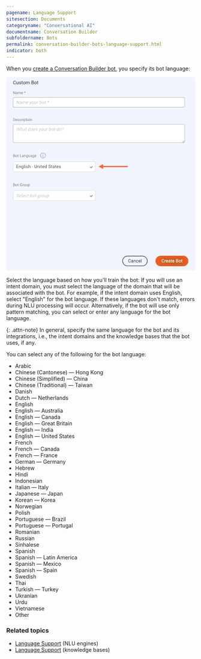 ```yaml
---
pagename: Language Support
sitesection: Documents
categoryname: "Conversational AI"
documentname: Conversation Builder
subfoldername: Bots
permalink: conversation-builder-bots-language-support.html
indicator: both
---
```


When you [create a Conversation Builder bot](conversation-builder-bots-custom-bots.html#create-a-custom-bot), you specify its bot language:

<img loading="lazy" class="fancyimage" alt="Specify bot language" style="width:600px" src="img/ConvoBuilder/cb_botlanguage.png" alt="The Custom Bot window for creating a custom bot, with a callout to the Bot Language setting in specific">

Select the language based on how you'll train the bot: If you will use an intent domain, you must select the language of the domain that will be associated with the bot. For example, if the intent domain uses English, select "English" for the bot language. If these languages don't match, errors during NLU processing will occur. Alternatively, if the bot will use only pattern matching, you can select or enter any language for the bot language.

{: .attn-note}
In general, specify the same language for the bot and its integrations, i.e., the intent domains and the knowledge bases that the bot uses, if any.

You can select any of the following for the bot language:

* Arabic
* Chinese (Cantonese) — Hong Kong
* Chinese (Simplified) — China
* Chinese (Traditional) — Taiwan
* Danish
* Dutch — Netherlands
* English
* English — Australia
* English — Canada
* English — Great Britain
* English — India
* English — United States
* French
* French — Canada
* French — France
* German — Germany
* Hebrew
* Hindi
* Indonesian
* Italian — Italy
* Japanese — Japan
* Korean — Korea
* Norwegian
* Polish
* Portuguese — Brazil
* Portuguese — Portugal
* Romanian
* Russian
* Sinhalese
* Spanish
* Spanish — Latin America
* Spanish — Mexico
* Spanish — Spain
* Swedish
* Thai
* Turkish — Turkey
* Ukranian
* Urdu
* Vietnamese
* Other

### Related topics
* [Language Support](intent-manager-natural-language-understanding-language-support.html) (NLU engines)
* [Language Support](knowledgeai-language-support.html) (knowledge bases)
